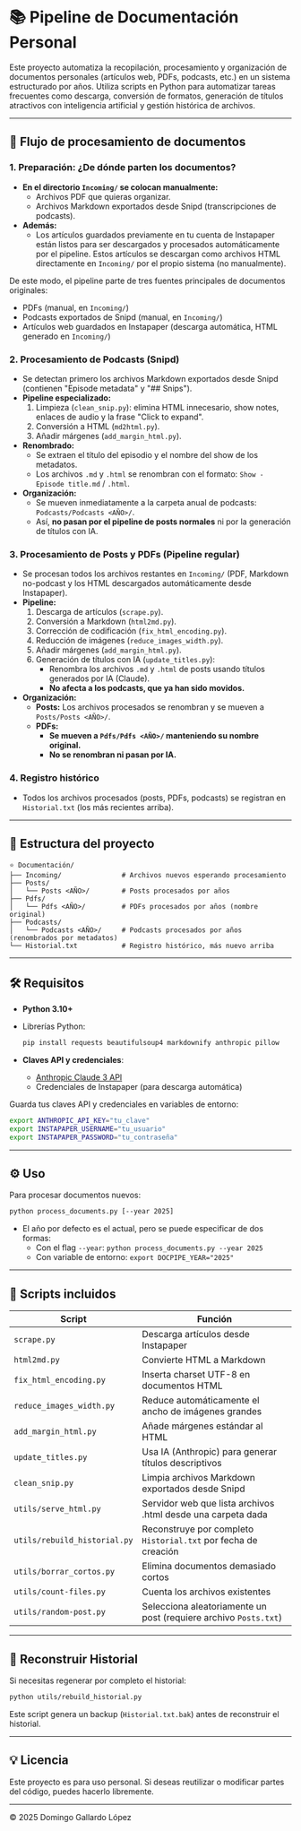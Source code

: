 # 📚 Pipeline de Documentación Personal

Este proyecto automatiza la recopilación, procesamiento y organización de documentos personales (artículos web, PDFs, podcasts, etc.) en un sistema estructurado por años. Utiliza scripts en Python para automatizar tareas frecuentes como descarga, conversión de formatos, generación de títulos atractivos con inteligencia artificial y gestión histórica de archivos.

---

## 🚦 Flujo de procesamiento de documentos

### 1. **Preparación: ¿De dónde parten los documentos?**
- **En el directorio `Incoming/` se colocan manualmente:**
  - Archivos PDF que quieras organizar.
  - Archivos Markdown exportados desde Snipd (transcripciones de podcasts).
- **Además:**
  - Los artículos guardados previamente en tu cuenta de Instapaper están listos para ser descargados y procesados automáticamente por el pipeline. Estos artículos se descargan como archivos HTML directamente en `Incoming/` por el propio sistema (no manualmente).

De este modo, el pipeline parte de tres fuentes principales de documentos originales:
- PDFs (manual, en `Incoming/`)
- Podcasts exportados de Snipd (manual, en `Incoming/`)
- Artículos web guardados en Instapaper (descarga automática, HTML generado en `Incoming/`)

### 2. **Procesamiento de Podcasts (Snipd)**
- Se detectan primero los archivos Markdown exportados desde Snipd (contienen "Episode metadata" y "## Snips").
- **Pipeline especializado:**
  1. Limpieza (`clean_snip.py`): elimina HTML innecesario, show notes, enlaces de audio y la frase "Click to expand".
  2. Conversión a HTML (`md2html.py`).
  3. Añadir márgenes (`add_margin_html.py`).
- **Renombrado:**
  - Se extraen el título del episodio y el nombre del show de los metadatos.
  - Los archivos `.md` y `.html` se renombran con el formato: `Show - Episode title.md` / `.html`.
- **Organización:**
  - Se mueven inmediatamente a la carpeta anual de podcasts: `Podcasts/Podcasts <AÑO>/`.
  - Así, **no pasan por el pipeline de posts normales** ni por la generación de títulos con IA.

### 3. **Procesamiento de Posts y PDFs (Pipeline regular)**
- Se procesan todos los archivos restantes en `Incoming/` (PDF, Markdown no-podcast y los HTML descargados automáticamente desde Instapaper).
- **Pipeline:**
  1. Descarga de artículos (`scrape.py`).
  2. Conversión a Markdown (`html2md.py`).
  3. Corrección de codificación (`fix_html_encoding.py`).
  4. Reducción de imágenes (`reduce_images_width.py`).
  5. Añadir márgenes (`add_margin_html.py`).
  6. Generación de títulos con IA (`update_titles.py`):
     - Renombra los archivos `.md` y `.html` de posts usando títulos generados por IA (Claude).
     - **No afecta a los podcasts, que ya han sido movidos.**
- **Organización:**
  - **Posts:** Los archivos procesados se renombran y se mueven a `Posts/Posts <AÑO>/`.
  - **PDFs:**
    - **Se mueven a `Pdfs/Pdfs <AÑO>/` manteniendo su nombre original.**
    - **No se renombran ni pasan por IA.**

### 4. **Registro histórico**
- Todos los archivos procesados (posts, PDFs, podcasts) se registran en `Historial.txt` (los más recientes arriba).

---

## 📂 Estructura del proyecto

```
⭐️ Documentación/
├── Incoming/               # Archivos nuevos esperando procesamiento
├── Posts/
│   └── Posts <AÑO>/        # Posts procesados por años
├── Pdfs/
│   └── Pdfs <AÑO>/         # PDFs procesados por años (nombre original)
├── Podcasts/
│   └── Podcasts <AÑO>/     # Podcasts procesados por años (renombrados por metadatos)
└── Historial.txt           # Registro histórico, más nuevo arriba
```

---

## 🛠 Requisitos

* **Python 3.10+**

* Librerías Python:

  ```bash
  pip install requests beautifulsoup4 markdownify anthropic pillow
  ```

* **Claves API y credenciales**:

  * [Anthropic Claude 3 API](https://console.anthropic.com/settings/keys)
  * Credenciales de Instapaper (para descarga automática)

Guarda tus claves API y credenciales en variables de entorno:

```bash
export ANTHROPIC_API_KEY="tu_clave"
export INSTAPAPER_USERNAME="tu_usuario"
export INSTAPAPER_PASSWORD="tu_contraseña"
```

---

## ⚙️ Uso

Para procesar documentos nuevos:

```bash
python process_documents.py [--year 2025]
```

* El año por defecto es el actual, pero se puede especificar de dos formas:
  * Con el flag `--year`: `python process_documents.py --year 2025`
  * Con variable de entorno: `export DOCPIPE_YEAR="2025"`

---

## 📌 Scripts incluidos

| Script                       | Función                                                        |
| ---------------------------- | -------------------------------------------------------------- |
| `scrape.py`                  | Descarga artículos desde Instapaper                            |
| `html2md.py`                 | Convierte HTML a Markdown                                      |
| `fix_html_encoding.py`       | Inserta charset UTF-8 en documentos HTML                       |
| `reduce_images_width.py`     | Reduce automáticamente el ancho de imágenes grandes            |
| `add_margin_html.py`         | Añade márgenes estándar al HTML                                |
| `update_titles.py`           | Usa IA (Anthropic) para generar títulos descriptivos           |
| `clean_snip.py`              | Limpia archivos Markdown exportados desde Snipd                |
| `utils/serve_html.py`        | Servidor web que lista archivos .html desde una carpeta dada   |
| `utils/rebuild_historial.py` | Reconstruye por completo `Historial.txt` por fecha de creación |
| `utils/borrar_cortos.py`     | Elimina documentos demasiado cortos                            |
| `utils/count-files.py`       | Cuenta los archivos existentes                                 |
| `utils/random-post.py`       | Selecciona aleatoriamente un post (requiere archivo `Posts.txt`) |

---

## 🔄 Reconstruir Historial

Si necesitas regenerar por completo el historial:

```bash
python utils/rebuild_historial.py
```

Este script genera un backup (`Historial.txt.bak`) antes de reconstruir el historial.

---

## 💡 Licencia

Este proyecto es para uso personal. Si deseas reutilizar o modificar partes del código, puedes hacerlo libremente.

---

© 2025 Domingo Gallardo López
